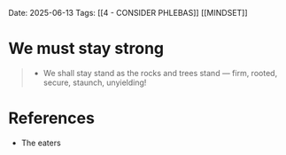 Date: 2025-06-13
Tags: [[4 - CONSIDER PHLEBAS]] [[MINDSET]]

# We must stay strong

>* We shall stay stand as the rocks and trees stand — firm, rooted, secure, staunch, unyielding!
# References 
- The eaters
